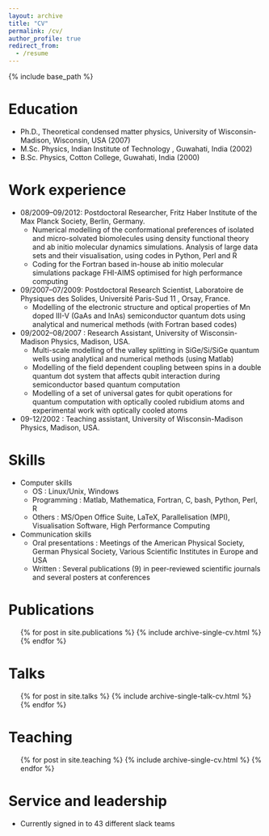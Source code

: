 ```yaml
---
layout: archive
title: "CV"
permalink: /cv/
author_profile: true
redirect_from:
  - /resume
---
```


{% include base_path %}

Education
======

* Ph.D., Theoretical condensed matter physics, University of Wisconsin-Madison, Wisconsin, USA (2007)
* M.Sc. Physics, Indian Institute of Technology , Guwahati, India (2002)
* B.Sc. Physics, Cotton College, Guwahati, India (2000)


Work experience
======
  
* 08/2009–09/2012: Postdoctoral Researcher, Fritz Haber Institute of the Max Planck Society, Berlin, Germany.
  *  Numerical modelling of the conformational preferences of isolated and micro-solvated biomolecules using density functional theory and ab initio molecular dynamics simulations. Analysis of large data sets and their visualisation, using
codes in Python, Perl and R
  * Coding for the Fortran based in-house ab initio molecular simulations package FHI-AIMS optimised for high performance computing
* 09/2007–07/2009: Postdoctoral Research Scientist, Laboratoire de Physiques des Solides, Université Paris-Sud 11 , Orsay, France.
  *  Modelling of the electronic structure and optical properties of Mn doped III-V (GaAs and InAs) semiconductor quantum dots using analytical and numerical methods (with Fortran based codes)
* 09/2002–08/2007 : Research Assistant, University of Wisconsin-Madison Physics, Madison, USA.
  * Multi-scale modelling of the valley splitting in SiGe/Si/SiGe quantum wells using analytical and numerical methods (using Matlab)
  * Modelling of the field dependent coupling between spins in a double quantum dot system that affects qubit interaction during semiconductor based quantum computation
  * Modelling of a set of universal gates for qubit operations for quantum computation with optically cooled rubidium atoms and experimental work with optically cooled atoms
* 09-12/2002 : Teaching assistant, University of Wisconsin-Madison Physics, Madison, USA.
  
Skills
======
* Computer skills
  * OS :  Linux/Unix, Windows
  * Programming : Matlab, Mathematica, Fortran, C, bash, Python, Perl, R
  * Others : MS/Open Office Suite, LaTeX, Parallelisation (MPI), Visualisation Software, High Performance Computing
* Communication skills
   * Oral presentations : Meetings of the American Physical Society, German Physical Society, Various Scientific Institutes in Europe and USA
   * Written : Several publications (9) in peer-reviewed scientific journals and several posters at conferences

Publications
======
  <ul>{% for post in site.publications %}
    {% include archive-single-cv.html %}
  {% endfor %}</ul>
  
Talks
======
  <ul>{% for post in site.talks %}
    {% include archive-single-talk-cv.html %}
  {% endfor %}</ul>
  
Teaching
======
  <ul>{% for post in site.teaching %}
    {% include archive-single-cv.html %}
  {% endfor %}</ul>
  
Service and leadership
======
* Currently signed in to 43 different slack teams

